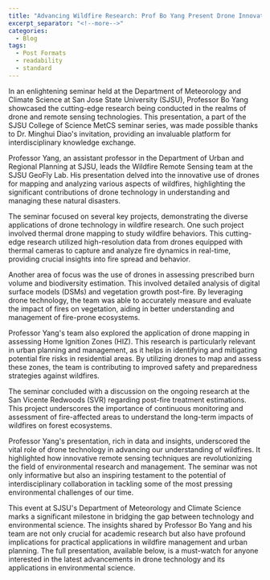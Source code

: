 ```yaml
---
title: "Advancing Wildfire Research: Prof Bo Yang Present Drone Innovations at SJSU MetCS Seminar"
excerpt_separator: "<!--more-->"
categories:
  - Blog
tags:
  - Post Formats
  - readability
  - standard
---
```

In an enlightening seminar held at the Department of Meteorology and Climate Science at San Jose State University (SJSU), Professor Bo Yang showcased the cutting-edge research being conducted in the realms of drone and remote sensing technologies. This presentation, a part of the SJSU College of Science MetCS seminar series, was made possible thanks to Dr. Minghui Diao's invitation, providing an invaluable platform for interdisciplinary knowledge exchange.

Professor Yang, an assistant professor in the Department of Urban and Regional Planning at SJSU, leads the Wildfire Remote Sensing team at the SJSU GeoFly Lab. His presentation delved into the innovative use of drones for mapping and analyzing various aspects of wildfires, highlighting the significant contributions of drone technology in understanding and managing these natural disasters.

The seminar focused on several key projects, demonstrating the diverse applications of drone technology in wildfire research. One such project involved thermal drone mapping to study wildfire behaviors. This cutting-edge research utilized high-resolution data from drones equipped with thermal cameras to capture and analyze fire dynamics in real-time, providing crucial insights into fire spread and behavior.

Another area of focus was the use of drones in assessing prescribed burn volume and biodiversity estimation. This involved detailed analysis of digital surface models (DSMs) and vegetation growth post-fire. By leveraging drone technology, the team was able to accurately measure and evaluate the impact of fires on vegetation, aiding in better understanding and management of fire-prone ecosystems.

Professor Yang's team also explored the application of drone mapping in assessing Home Ignition Zones (HIZ). This research is particularly relevant in urban planning and management, as it helps in identifying and mitigating potential fire risks in residential areas. By utilizing drones to map and assess these zones, the team is contributing to improved safety and preparedness strategies against wildfires.

The seminar concluded with a discussion on the ongoing research at the San Vicente Redwoods (SVR) regarding post-fire treatment estimations. This project underscores the importance of continuous monitoring and assessment of fire-affected areas to understand the long-term impacts of wildfires on forest ecosystems.

Professor Yang's presentation, rich in data and insights, underscored the vital role of drone technology in advancing our understanding of wildfires. It highlighted how innovative remote sensing techniques are revolutionizing the field of environmental research and management. The seminar was not only informative but also an inspiring testament to the potential of interdisciplinary collaboration in tackling some of the most pressing environmental challenges of our time.

This event at SJSU's Department of Meteorology and Climate Science marks a significant milestone in bridging the gap between technology and environmental science. The insights shared by Professor Bo Yang and his team are not only crucial for academic research but also have profound implications for practical applications in wildfire management and urban planning. The full presentation, available below, is a must-watch for anyone interested in the latest advancements in drone technology and its applications in environmental science.